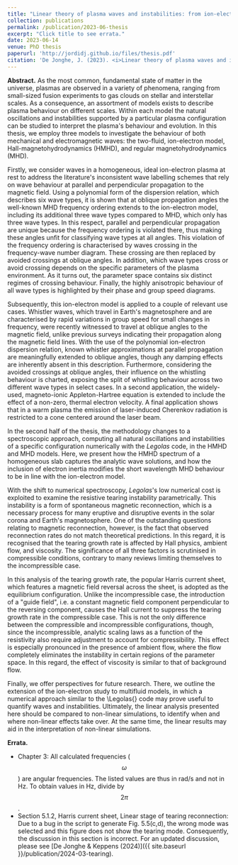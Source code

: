 ```yaml
---
title: "Linear theory of plasma waves and instabilities: from ion-electron to MHD descriptions"
collection: publications
permalink: /publication/2023-06-thesis
excerpt: "Click title to see errata."
date: 2023-06-14
venue: PhD thesis
paperurl: 'http://jordidj.github.io/files/thesis.pdf'
citation: 'De Jonghe, J. (2023). <i>Linear theory of plasma waves and instabilities: from ion-electron to MHD descriptions</i>. PhD thesis.'
---
```


__Abstract.__ As the most common, fundamental state of matter in the universe, plasmas are observed in a variety of phenomena, ranging from small-sized fusion experiments to gas clouds on stellar and interstellar scales. As a consequence, an assortment of models exists to describe plasma behaviour on different scales. Within each model the natural oscillations and instabilities supported by a particular plasma configuration can be studied to interpret the plasma's behaviour and evolution. In this thesis, we employ three models to investigate the behaviour of both mechanical and electromagnetic waves: the two-fluid, ion-electron model, Hall-magnetohydrodynamics (HMHD), and regular magnetohydrodynamics (MHD). 

Firstly, we consider waves in a homogeneous, ideal ion-electron plasma at rest to address the literature's inconsistent wave labelling schemes that rely on wave behaviour at parallel and perpendicular propagation to the magnetic field. Using a polynomial form of the dispersion relation, which describes six wave types, it is shown that at oblique propagation angles the well-known MHD frequency ordering extends to the ion-electron model, including its additional three wave types compared to MHD, which only has three wave types. In this respect, parallel and perpendicular propagation are unique because the frequency ordering is violated there, thus making these angles unfit for classifying wave types at all angles. This violation of the frequency ordering is characterised by waves crossing in the frequency-wave number diagram. These crossing are then replaced by avoided crossings at oblique angles. In addition, which wave types cross or avoid crossing depends on the specific parameters of the plasma environment. As it turns out, the parameter space contains six distinct regimes of crossing behaviour. Finally, the highly anisotropic behaviour of all wave types is highlighted by their phase and group speed diagrams.

Subsequently, this ion-electron model is applied to a couple of relevant use cases. Whistler waves, which travel in Earth's magnetosphere and are characterised by rapid variations in group speed for small changes in frequency, were recently witnessed to travel at oblique angles to the magnetic field, unlike previous surveys indicating their propagation along the magnetic field lines. With the use of the polynomial ion-electron dispersion relation, known whistler approximations at parallel propagation are meaningfully extended to oblique angles, though any damping effects are inherently absent in this description. Furthermore, considering the avoided crossings at oblique angles, their influence on the whistling behaviour is charted, exposing the split of whistling behaviour across two different wave types in select cases. In a second application, the widely-used, magneto-ionic Appleton-Hartree equation is extended to include the effect of a non-zero, thermal electron velocity. A final application shows that in a warm plasma the emission of laser-induced Cherenkov radiation is restricted to a cone centered around the laser beam.

In the second half of the thesis, the methodology changes to a spectroscopic approach, computing all natural oscillations and instabilities of a specific configuration numerically with the _Legolas_ code, in the HMHD and MHD models. Here, we present how the HMHD spectrum of a homogeneous slab captures the analytic wave solutions, and how the inclusion of electron inertia modifies the short wavelength MHD behaviour to be in line with the ion-electron model.

With the shift to numerical spectroscopy, _Legolas_'s low numerical cost is exploited to examine the resistive tearing instability parametrically. This instability is a form of spontaneous magnetic reconnection, which is a necessary process for many eruptive and disruptive events in the solar corona and Earth's magnetosphere. One of the outstanding questions relating to magnetic reconnection, however, is the fact that observed reconnection rates do not match theoretical predictions. In this regard, it is recognised that the tearing growth rate is affected by Hall physics, ambient flow, and viscosity. The significance of all three factors is scrutinised in compressible conditions, contrary to many reviews limiting themselves to the incompressible case.

In this analysis of the tearing growth rate, the popular Harris current sheet, which features a magnetic field reversal across the sheet, is adopted as the equilibrium configuration. Unlike the incompressible case, the introduction of a "guide field", i.e. a constant magnetic field component perpendicular to the reversing component, causes the Hall current to suppress the tearing growth rate in the compressible case. This is not the only difference between the compressible and incompressible configurations, though, since the incompressible, analytic scaling laws as a function of the resistivity also require adjustment to account for compressibility. This effect is especially pronounced in the presence of ambient flow, where the flow completely eliminates the instability in certain regions of the parameter space. In this regard, the effect of viscosity is similar to that of background flow.

Finally, we offer perspectives for future research. There, we outline the extension of the ion-electron study to multifluid models, in which a numerical approach similar to the \Legolas{} code may prove useful to quantify waves and instabilities. Ultimately, the linear analysis presented here should be compared to non-linear simulations, to identify when and where non-linear effects take over. At the same time, the linear results may aid in the interpretation of non-linear simulations.

__Errata.__
- Chapter 3: All calculated frequencies ($$\omega$$) are angular frequencies. The listed values are thus in rad/s and not in Hz. To obtain values in Hz, divide by $$2\pi$$.
- Section 5.1.2, Harris current sheet, Linear stage of tearing reconnection: Due to a bug in the script to generate Fig. 5.5(c,d), the wrong mode was selected and this figure does not show the tearing mode. Consequently, the discussion in this section is incorrect. For an updated discussion, please see [De Jonghe & Keppens (2024)]({{ site.baseurl }}/publication/2024-03-tearing).